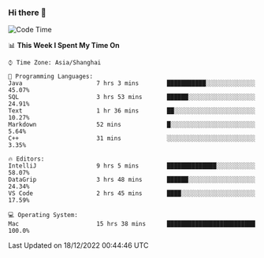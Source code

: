 ### Hi there 👋


<!--START_SECTION:waka-->
![Code Time](http://img.shields.io/badge/Code%20Time-965%20hrs%209%20mins-blue)

📊 **This Week I Spent My Time On** 

```text
⌚︎ Time Zone: Asia/Shanghai

💬 Programming Languages: 
Java                     7 hrs 3 mins        ███████████░░░░░░░░░░░░░░   45.07% 
SQL                      3 hrs 53 mins       ██████░░░░░░░░░░░░░░░░░░░   24.91% 
Text                     1 hr 36 mins        ██░░░░░░░░░░░░░░░░░░░░░░░   10.27% 
Markdown                 52 mins             █░░░░░░░░░░░░░░░░░░░░░░░░   5.64% 
C++                      31 mins             ░░░░░░░░░░░░░░░░░░░░░░░░░   3.35%

🔥 Editors: 
IntelliJ                 9 hrs 5 mins        ██████████████░░░░░░░░░░░   58.07% 
DataGrip                 3 hrs 48 mins       ██████░░░░░░░░░░░░░░░░░░░   24.34% 
VS Code                  2 hrs 45 mins       ████░░░░░░░░░░░░░░░░░░░░░   17.59%

💻 Operating System: 
Mac                      15 hrs 38 mins      █████████████████████████   100.0%

```


 Last Updated on 18/12/2022 00:44:46 UTC
<!--END_SECTION:waka-->

<!--
**SillyPasty/SillyPasty** is a ✨ _special_ ✨ repository because its `README.md` (this file) appears on your GitHub profile.

Here are some ideas to get you started:

- 🔭 I’m currently working on ...
- 🌱 I’m currently learning ...
- 👯 I’m looking to collaborate on ...
- 🤔 I’m looking for help with ...
- 💬 Ask me about ...
- 📫 How to reach me: ...
- 😄 Pronouns: ...
- ⚡ Fun fact: ...
-->


